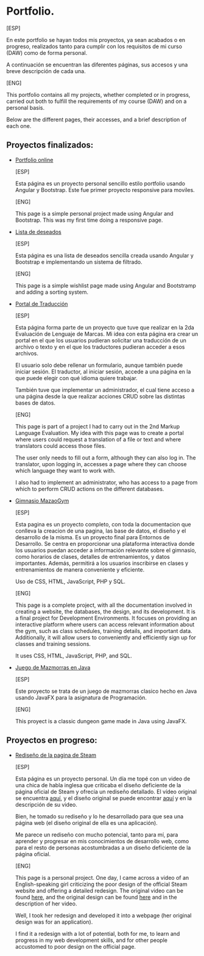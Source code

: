 # Portfolio.
[ESP]

En este portfolio se hayan todos mis proyectos, ya sean acabados o en progreso, realizados tanto para cumplir con los requisitos de mi curso (DAW) como de forma personal.

A continuación se encuentran las diferentes páginas, sus accesos y una breve descripción de cada una.

[ENG]

This portfolio contains all my projects, whether completed or in progress, carried out both to fulfill the requirements of my course (DAW) and on a personal basis.

Below are the different pages, their accesses, and a brief description of each one.

## Proyectos finalizados:

-  [Portfolio online](https://catanduyago.github.io/portfolio/)
  
    [ESP]
   
    Esta página es un proyecto personal sencillo estilo portfolio usando Angular y Bootstrap. Este fue primer proyecto responsive para moviles. 
   
    [ENG]
   
    This page is a simple personal project made using Angular and Bootstrap. This was my first time doing a responsive page.

-  [Lista de deseados](https://catanduyago.github.io/wishlist/)
  
    [ESP]
   
    Esta página es una lista de deseados sencilla creada usando Angular y Bootstrap e implementando un sistema de filtrado. 
   
    [ENG]
   
    This page is a simple wishlist page made using Angular and Bootstramp and adding a sorting system.

- [Portal de Traducción](https://catanduyago.github.io/Traduccion/Web/)

    [ESP]
  
    Esta página forma parte de un proyecto que tuve que realizar en la 2da Evaluación de Lenguaje de Marcas. Mi idea con esta página era crear un portal en el que los usuarios pudieran solicitar una traducción de un archivo o texto y en el que los traductores pudieran acceder a esos archivos.

    El usuario solo debe rellenar un formulario, aunque también puede iniciar sesión. El traductor, al iniciar sesión, accede a una página en la que puede elegir con qué idioma quiere trabajar.

    También tuve que implementar un administrador, el cual tiene acceso a una página desde la que realizar acciones CRUD sobre las distintas bases de datos.

  [ENG]
  
  This page is part of a project I had to carry out in the 2nd Markup Language Evaluation. My idea with this page was to create a portal where users could request a translation of a file or text and where translators could access those files.

    The user only needs to fill out a form, although they can also log in. The translator, upon logging in, accesses a page where they can choose which language they want to work with.

    I also had to implement an administrator, who has access to a page from which to perform CRUD actions on the different databases.

- [Gimnasio MazaoGym](http://mazaogym.kesug.com/Web)

    [ESP]
  
    Esta pagina es un proyecto completo, con toda la documentacion que conlleva la creacion de una pagina, las base de datos, el diseño y el desarrollo de la misma. Es un proyecto final para Entornos de Desarrollo. Se centra en proporcionar una plataforma interactiva donde los usuarios puedan acceder a información relevante sobre el gimnasio, como horarios de clases, detalles de entrenamientos, y datos importantes. Además, permitirá a los usuarios inscribirse en clases y entrenamientos de manera conveniente y 
eficiente.

    Uso de CSS, HTML, JavaScript, PHP y SQL.
  
     [ENG]
  
    This page is a complete project, with all the documentation involved in creating a website, the databases, the design, and its development. It is a final project for Development Environments. It focuses on providing an interactive platform where users can access relevant information about the gym, such as class schedules, training details, and important data. Additionally, it will allow users to conveniently and efficiently sign up for classes and training sessions.

    It uses CSS, HTML, JavaScript, PHP, and SQL.

-  [Juego de Mazmorras en Java](https://github.com/CatanduYago/Mazmorras-en-Java)
  
    [ESP]
   
    Este proyecto se trata de un juego de mazmorras clasico hecho en Java usando JavaFX para la asignatura de Programación. 
   
    [ENG]
   
    This proyect is a classic dungeon game made in Java using JavaFX.


   
## Proyectos en progreso:

- [Rediseño de la pagina de Steam](https://catanduyago.github.io/Steam/store.html)

    [ESP]
  
    Esta página es un proyecto personal. Un día me topé con un video de una chica de habla inglesa que criticaba el diseño deficiente de la página oficial de Steam y ofrecía un rediseño detallado. El vídeo original se encuentra [aquí](https://www.youtube.com/watch?v=cDY2p1CTkPo), y el diseño original se puede encontrar [aquí](https://www.figma.com/file/DoO6aRMVQB0ZQt0TULkR4F/Steam-Redesign-(Community)?type=design&node-id=18-946&mode=design&t=yz55TpGb3pgrgAVI-0) y en la descripción de su video.

    Bien, he tomado su rediseño y lo he desarrollado para que sea una página web (el diseño original de ella es una aplicación).

    Me parece un rediseño con mucho potencial, tanto para mí, para aprender y progresar en mis conocimientos de desarrollo web, como para el resto de personas acostumbradas a un diseño deficiente de la página oficial.
  
  [ENG]
  
    This page is a personal project. One day, I came across a video of an English-speaking girl criticizing the poor design of the official Steam website and offering a detailed redesign. The original video can be found [here](https://www.youtube.com/watch?v=cDY2p1CTkPo), and the original design can be found [here](https://www.figma.com/file/DoO6aRMVQB0ZQt0TULkR4F/Steam-Redesign-(Community)?type=design&node-id=18-946&mode=design&t=yz55TpGb3pgrgAVI-0) and in the description of her video.

    Well, I took her redesign and developed it into a webpage (her original design was for an application).

    I find it a redesign with a lot of potential, both for me, to learn and progress in my web development skills, and for other people accustomed to poor design on the official page.
  

